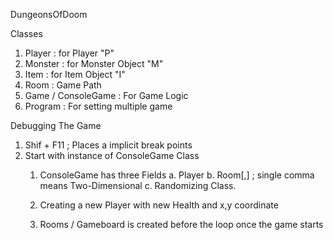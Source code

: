 
DungeonsOfDoom

Classes
1. Player : for Player "P"
2. Monster : for Monster Object "M"
3. Item : for Item Object "I"
4. Room : Game Path
5. Game / ConsoleGame : For Game Logic
6. Program : For setting multiple game


Debugging The Game
1. Shif + F11 ; Places a implicit break points
2. Start with instance of ConsoleGame Class
    1. ConsoleGame has three Fields
        a. Player
        b. Room[,] ; single comma means Two-Dimensional
        c. Randomizing Class.

    2. Creating a new Player with new Health and x,y coordinate
    3. Rooms / Gameboard is created before the loop once the game starts
    
